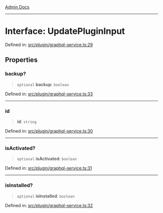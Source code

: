 [Admin Docs](/)

***

# Interface: UpdatePluginInput

Defined in: [src/plugin/graphql-service.ts:29](https://github.com/PalisadoesFoundation/talawa-admin/blob/main/src/plugin/graphql-service.ts#L29)

## Properties

### backup?

> `optional` **backup**: `boolean`

Defined in: [src/plugin/graphql-service.ts:33](https://github.com/PalisadoesFoundation/talawa-admin/blob/main/src/plugin/graphql-service.ts#L33)

***

### id

> **id**: `string`

Defined in: [src/plugin/graphql-service.ts:30](https://github.com/PalisadoesFoundation/talawa-admin/blob/main/src/plugin/graphql-service.ts#L30)

***

### isActivated?

> `optional` **isActivated**: `boolean`

Defined in: [src/plugin/graphql-service.ts:31](https://github.com/PalisadoesFoundation/talawa-admin/blob/main/src/plugin/graphql-service.ts#L31)

***

### isInstalled?

> `optional` **isInstalled**: `boolean`

Defined in: [src/plugin/graphql-service.ts:32](https://github.com/PalisadoesFoundation/talawa-admin/blob/main/src/plugin/graphql-service.ts#L32)

